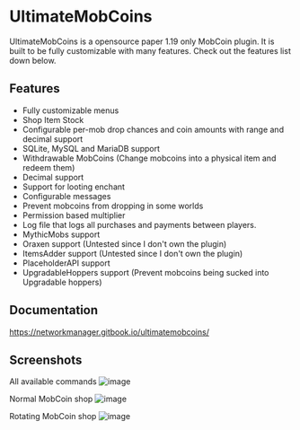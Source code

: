 # UltimateMobCoins

UltimateMobCoins is a opensource paper 1.19 only MobCoin plugin. It is built to be fully customizable with many features. Check out the features list down below.

## Features
- Fully customizable menus
- Shop Item Stock
- Configurable per-mob drop chances and coin amounts with range and decimal support
- SQLite, MySQL and MariaDB support
- Withdrawable MobCoins (Change mobcoins into a physical item and redeem them)
- Decimal support
- Support for looting enchant
- Configurable messages
- Prevent mobcoins from dropping in some worlds
- Permission based multiplier
- Log file that logs all purchases and payments between players.
- MythicMobs support
- Oraxen support (Untested since I don't own the plugin)
- ItemsAdder support (Untested since I don't own the plugin)
- PlaceholderAPI support
- UpgradableHoppers support (Prevent mobcoins being sucked into Upgradable hoppers)

## Documentation
https://networkmanager.gitbook.io/ultimatemobcoins/

## Screenshots
All available commands
![image](https://user-images.githubusercontent.com/19960733/236314828-386b2080-7fcc-49c0-baf0-bbca5b104414.png)

Normal MobCoin shop
![image](https://user-images.githubusercontent.com/19960733/236314990-c6e78d16-6827-467a-bf87-12181ad76660.png)

Rotating MobCoin shop
![image](https://user-images.githubusercontent.com/19960733/236315060-8d3102d1-4452-4640-ab2d-8903c4925970.png)
